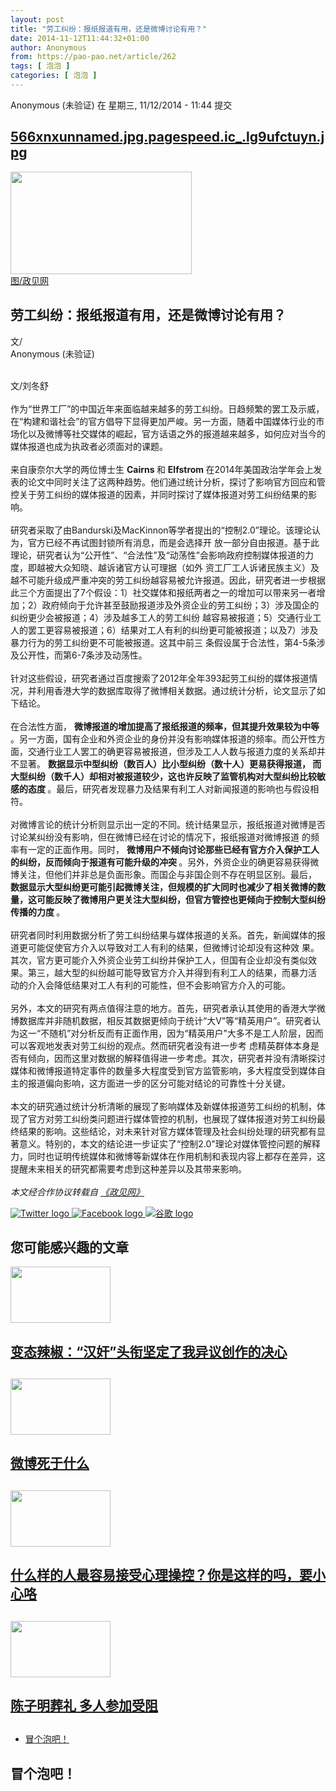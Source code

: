 ```yaml
---
layout: post
title: "劳工纠纷：报纸报道有用，还是微博讨论有用？"
date: 2014-11-12T11:44:32+01:00
author: Anonymous
from: https://pao-pao.net/article/262
tags: [ 泡泡 ]
categories: [ 泡泡 ]
---
```


<section class="clearfix" id="content" role="main">
 <div class="region region-content">
  <div class="block block-system" id="block-system-main">
   <div class="content">
    <div about="/article/262" class="node node-pao-pao-article node-promoted node-full view-mode-full clearfix" id="node-262" typeof="sioc:Item foaf:Document">
     <span class="rdf-meta element-hidden" content="劳工纠纷：报纸报道有用，还是微博讨论有用？" property="dc:title">
     </span>
     <span class="rdf-meta element-hidden" content="1" datatype="xsd:integer" property="sioc:num_replies">
     </span>
     <div class="submitted">
      <span content="2014-11-12T11:44:32+01:00" datatype="xsd:dateTime" property="dc:date dc:created" rel="sioc:has_creator">
       <span class="username" datatype="" property="foaf:name" typeof="sioc:UserAccount" xml:lang="">
        Anonymous (未验证)
       </span>
       在 星期三, 11/12/2014 - 11:44 提交
      </span>
     </div>
     <div class="content">
      <div class="field field-name-field-image field-type-image field-label-hidden">
       <div class="field-items">
        <div class="field-item even">
         <div class="file file-image file-image-jpeg" id="file-692--2">
          <h2 class="element-invisible">
           <a href="/file/692">
            566xnxunnamed.jpg.pagespeed.ic_.lg9ufctuyn.jpg
           </a>
          </h2>
          <div class="content">
           <img alt="" height="164" src="https://pao-pao.net/sites/pao-pao.net/files/styles/article_detail/public/566xnxunnamed.jpg.pagespeed.ic_.lg9ufctuyn.jpg?itok=szDEiX7W" title="" typeof="foaf:Image" width="290"/>
           <div class="field field-name-field-image-source field-type-link-field field-label-hidden">
            <div class="field-items">
             <div class="field-item even">
              <a href="http://cnpolitics.org/2014/10/media-coverage-of-labor-disputes/">
               图/政见网
              </a>
             </div>
            </div>
           </div>
          </div>
         </div>
        </div>
       </div>
      </div>
      <div class="field field-name-title field-type-ds field-label-hidden">
       <div class="field-items">
        <div class="field-item even" property="dc:title">
         <h1 class="page-title">
          劳工纠纷：报纸报道有用，还是微博讨论有用？
         </h1>
        </div>
       </div>
      </div>
      <div class="field-name-author">
       <div class="label-inline">
        文/
       </div>
       <span class="username" datatype="" property="foaf:name" typeof="sioc:UserAccount" xml:lang="">
        Anonymous (未验证)
       </span>
      </div>
      <div class="field field-name-body field-type-text-with-summary field-label-hidden">
       <div class="field-items">
        <div class="field-item even" property="content:encoded">
         <p>
          <br/>
          文/刘冬舒
          <br/>
          <br/>
          作为“世界工厂”的中国近年来面临越来越多的劳工纠纷。日趋频繁的罢工及示威，在“构建和谐社会”的官方倡导下显得更加严峻。另一方面，随着中国媒体行业的市场化以及微博等社交媒体的崛起，官方话语之外的报道越来越多，如何应对当今的媒体报道也成为执政者必须面对的课题。
          <br/>
          <br/>
          来自康奈尔大学的两位博士生
          <strong>
           Cairns
          </strong>
          和
          <strong>
           Elfstrom
          </strong>
          在2014年美国政治学年会上发表的论文中同时关注了这两种趋势。他们通过统计分析，探讨了影响官方回应和管控关于劳工纠纷的媒体报道的因素，并同时探讨了媒体报道对劳工纠纷结果的影响。
          <br/>
          <br/>
          研究者采取了由Bandurski及MacKinnon等学者提出的“控制2.0”理论。该理论认为，官方已经不再试图封锁所有消息，而是会选择开 放一部分自由报道。基于此理论，研究者认为“公开性”、“合法性”及“动荡性”会影响政府控制媒体报道的力度，即越被大众知晓、越诉诸官方认可理据（如外 资工厂工人诉诸民族主义）及越不可能升级成严重冲突的劳工纠纷越容易被允许报道。因此，研究者进一步根据此三个方面提出了7个假设：1）社交媒体和报纸两者之一的增加可以带来另一者增加；2）政府倾向于允许甚至鼓励报道涉及外资企业的劳工纠纷；3）涉及国企的纠纷更少会被报道；4）涉及越多工人的劳工纠纷 越容易被报道；5）交通行业工人的罢工更容易被报道；6）结果对工人有利的纠纷更可能被报道；以及7）涉及暴力行为的劳工纠纷更不可能被报道。这其中前三 条假设属于合法性，第4-5条涉及公开性，而第6-7条涉及动荡性。
          <br/>
          <br/>
          针对这些假设，研究者通过百度搜索了2012年全年393起劳工纠纷的媒体报道情况，并利用香港大学的数据库取得了微博相关数据。通过统计分析，论文显示了如下结论。
          <br/>
          <br/>
          在合法性方面，
          <strong>
           微博报道的增加提高了报纸报道的频率，但其提升效果较为中等
          </strong>
          。另一方面，国有企业和外资企业的身份并没有影响媒体报道的频率。而公开性方面，交通行业工人罢工的确更容易被报道，但涉及工人人数与报道力度的关系却并不显著。
          <strong>
           数据显示中型纠纷（数百人）比小型纠纷（数十人）更易获得报道， 而大型纠纷（数千人）却相对被报道较少，这也许反映了监管机构对大型纠纷比较敏感的态度
          </strong>
          。最后，研究者发现暴力及结果有利工人对新闻报道的影响也与假设相 符。
          <br/>
          <br/>
          对微博言论的统计分析则显示出一定的不同。统计结果显示，报纸报道对微博是否讨论某纠纷没有影响，但在微博已经在讨论的情况下，报纸报道对微博报道 的频率有一定的正面作用。同时，
          <strong>
           微博用户不倾向讨论那些已经有官方介入保护工人的纠纷，反而倾向于报道有可能升级的冲突
          </strong>
          。另外，外资企业的确更容易获得微博关注，但他们并非总是负面形象。而国企与非国企则不存在明显区别。最后，
          <strong>
           数据显示大型纠纷更可能引起微博关注，但规模的扩大同时也减少了相关微博的数 量，这可能反映了微博用户更关注大型纠纷，但官方管控也更倾向于控制大型纠纷传播的力度
          </strong>
          。
          <br/>
          <br/>
          研究者同时利用数据分析了劳工纠纷结果与媒体报道的关系。首先，新闻媒体的报道更可能促使官方介入以导致对工人有利的结果，但微博讨论却没有这种效 果。其次，官方更可能介入外资企业劳工纠纷并保护工人，但国有企业却没有类似效果。第三，越大型的纠纷越可能导致官方介入并得到有利工人的结果，而暴力活 动的介入会降低结果对工人有利的可能性，但不会影响官方介入的可能。
          <br/>
          <br/>
          另外，本文的研究有两点值得注意的地方。首先，研究者承认其使用的香港大学微博数据库并非随机数据，相反其数据更倾向于统计“大V”等“精英用户”。研究者认为这一“不随机”对分析反而有正面作用，因为“精英用户”大多不是工人阶层，因而可以客观地发表对劳工纠纷的观点。然而研究者没有进一步考 虑精英群体本身是否有倾向，因而这里对数据的解释值得进一步考虑。其次，研究者并没有清晰探讨媒体和微博报道特定事件的数量多大程度受到官方监管影响，多大程度受到媒体自主的报道偏向影响，这方面进一步的区分可能对结论的可靠性十分关键。
          <br/>
          <br/>
          本文的研究通过统计分析清晰的展现了影响媒体及新媒体报道劳工纠纷的机制，体现了官方对劳工纠纷类问题进行媒体管控的机制，也展现了媒体报道对劳工纠纷最终结果的影响。这些结论，对未来针对官方媒体管理及社会纠纷处理的研究都有显著意义。特别的，本文的结论进一步证实了“控制2.0"理论对媒体管控问题的解释力，同时也证明传统媒体和微博等新媒体在作用机制和表现内容上都存在差异，这提醒未来相关的研究都需要考虑到这种差异以及其带来影响。
          <br/>
          <br/>
          <em>
           本文经合作协议转载自
           <a href="http://cnpolitics.org/2014/10/media-coverage-of-labor-disputes/" rel="nofollow">
            《政见网》
           </a>
          </em>
         </p>
        </div>
       </div>
      </div>
      <div class="field field-name-service-links-displays-group field-type-ds field-label-hidden">
       <div class="field-items">
        <div class="field-item even">
         <div class="service-links">
          <a class="service-links-twitter" href="https://twitter.com/share?url=https%3A//pao-pao.net/article/262&amp;text=%E5%8A%B3%E5%B7%A5%E7%BA%A0%E7%BA%B7%EF%BC%9A%E6%8A%A5%E7%BA%B8%E6%8A%A5%E9%81%93%E6%9C%89%E7%94%A8%EF%BC%8C%E8%BF%98%E6%98%AF%E5%BE%AE%E5%8D%9A%E8%AE%A8%E8%AE%BA%E6%9C%89%E7%94%A8%EF%BC%9F" rel="nofollow" title="Share this on Twitter">
           <img alt="Twitter logo" src="https://pao-pao.net/sites/pao-pao.net/themes/rnw_paopao/servicelinks/png/twitter.png" typeof="foaf:Image"/>
          </a>
          <a class="service-links-facebook" href="https://www.facebook.com/sharer.php?u=https%3A//pao-pao.net/article/262&amp;t=%E5%8A%B3%E5%B7%A5%E7%BA%A0%E7%BA%B7%EF%BC%9A%E6%8A%A5%E7%BA%B8%E6%8A%A5%E9%81%93%E6%9C%89%E7%94%A8%EF%BC%8C%E8%BF%98%E6%98%AF%E5%BE%AE%E5%8D%9A%E8%AE%A8%E8%AE%BA%E6%9C%89%E7%94%A8%EF%BC%9F" rel="nofollow" title="Share on Facebook">
           <img alt="Facebook logo" src="https://pao-pao.net/sites/pao-pao.net/themes/rnw_paopao/servicelinks/png/facebook.png" typeof="foaf:Image"/>
          </a>
          <a class="service-links-google" href="https://www.google.com/bookmarks/mark?op=add&amp;bkmk=https%3A//pao-pao.net/article/262&amp;title=%E5%8A%B3%E5%B7%A5%E7%BA%A0%E7%BA%B7%EF%BC%9A%E6%8A%A5%E7%BA%B8%E6%8A%A5%E9%81%93%E6%9C%89%E7%94%A8%EF%BC%8C%E8%BF%98%E6%98%AF%E5%BE%AE%E5%8D%9A%E8%AE%A8%E8%AE%BA%E6%9C%89%E7%94%A8%EF%BC%9F" rel="nofollow" title="Bookmark this post on Google">
           <img alt="谷歌 logo" src="https://pao-pao.net/sites/pao-pao.net/themes/rnw_paopao/servicelinks/png/google.png" typeof="foaf:Image"/>
          </a>
         </div>
        </div>
       </div>
      </div>
     </div>
     <div class="block block-views related" id="block-views-articles-related-block-1">
      <h2>
       您可能感兴趣的文章
      </h2>
      <div class="content">
       <div class="view view-articles-related view-id-articles_related view-display-id-block_1 related promoted view-dom-id-c22b4097a571a1badad58e21e51fa54a">
        <div class="view-content">
         <div class="views-row views-row-1 views-row-odd views-row-first">
          <div class="ds-2col node node-pao-pao-article node-promoted view-mode-home_promoted_block_ clearfix">
           <div class="group-left">
            <div class="field field-name-field-image field-type-image field-label-hidden">
             <div class="field-items">
              <div class="field-item even">
               <a href="/article/234">
                <img height="90" src="https://pao-pao.net/sites/pao-pao.net/files/styles/home_promoted/public/rebel_pepper_0.png?itok=FV1SCRhd" typeof="foaf:Image" width="160"/>
               </a>
              </div>
             </div>
            </div>
           </div>
           <div class="group-right">
            <div class="field field-name-field-promotitle field-type-text field-label-hidden">
             <div class="field-items">
              <div class="field-item even">
               <h2>
                <a href="/article/234">
                 变态辣椒：“汉奸”头衔坚定了我异议创作的决心
                </a>
                <h2>
                </h2>
               </h2>
              </div>
             </div>
            </div>
           </div>
          </div>
         </div>
         <div class="views-row views-row-2 views-row-even">
          <div class="ds-2col node node-pao-pao-article node-promoted view-mode-home_promoted_block_ clearfix">
           <div class="group-left">
            <div class="field field-name-field-image field-type-image field-label-hidden">
             <div class="field-items">
              <div class="field-item even">
               <a href="/article/256">
                <img height="90" src="https://pao-pao.net/sites/pao-pao.net/files/styles/home_promoted/public/untitled_0.jpg?itok=ZggzX0JC" typeof="foaf:Image" width="160"/>
               </a>
              </div>
             </div>
            </div>
           </div>
           <div class="group-right">
            <div class="field field-name-field-promotitle field-type-text field-label-hidden">
             <div class="field-items">
              <div class="field-item even">
               <h2>
                <a href="/article/256">
                 微博死于什么
                </a>
                <h2>
                </h2>
               </h2>
              </div>
             </div>
            </div>
           </div>
          </div>
         </div>
         <div class="views-row views-row-3 views-row-odd">
          <div class="ds-2col node node-pao-pao-article node-promoted node-sticky view-mode-home_promoted_block_ clearfix">
           <div class="group-left">
            <div class="field field-name-field-image field-type-image field-label-hidden">
             <div class="field-items">
              <div class="field-item even">
               <a href="/article/775">
                <img height="90" src="https://pao-pao.net/sites/pao-pao.net/files/styles/home_promoted/public/tou__21.jpg?itok=VTmNnxDW" typeof="foaf:Image" width="160"/>
               </a>
              </div>
             </div>
            </div>
           </div>
           <div class="group-right">
            <div class="field field-name-field-promotitle field-type-text field-label-hidden">
             <div class="field-items">
              <div class="field-item even">
               <h2>
                <a href="/article/775">
                 什么样的人最容易接受心理操控？你是这样的吗，要小心咯
                </a>
                <h2>
                </h2>
               </h2>
              </div>
             </div>
            </div>
           </div>
          </div>
         </div>
         <div class="views-row views-row-4 views-row-even views-row-last">
          <div class="ds-2col node node-pao-pao-article node-promoted view-mode-home_promoted_block_ clearfix">
           <div class="group-left">
            <div class="field field-name-field-image field-type-image field-label-hidden">
             <div class="field-items">
              <div class="field-item even">
               <a href="/article/237">
                <img height="90" src="https://pao-pao.net/sites/pao-pao.net/files/styles/home_promoted/public/2_4.jpg?itok=-9hxlxbw" typeof="foaf:Image" width="160"/>
               </a>
              </div>
             </div>
            </div>
           </div>
           <div class="group-right">
            <div class="field field-name-field-promotitle field-type-text field-label-hidden">
             <div class="field-items">
              <div class="field-item even">
               <h2>
                <a href="/article/237">
                 陈子明葬礼 多人参加受阻
                </a>
                <h2>
                </h2>
               </h2>
              </div>
             </div>
            </div>
           </div>
          </div>
         </div>
        </div>
       </div>
      </div>
     </div>
     <!-- /.block -->
     <ul class="links inline">
      <li class="comment-add first last active">
       <a class="active" href="/article/262#comment-form" title="分享您有关本文的看法与观点。">
        冒个泡吧！
       </a>
      </li>
     </ul>
     <div class="comment-wrapper" id="comments">
      <h2 class="title comment-form">
       冒个泡吧！
      </h2>
     </div>
    </div>
   </div>
  </div>
  <!-- /.block -->
 </div>
 <!-- /.region -->
</section>

